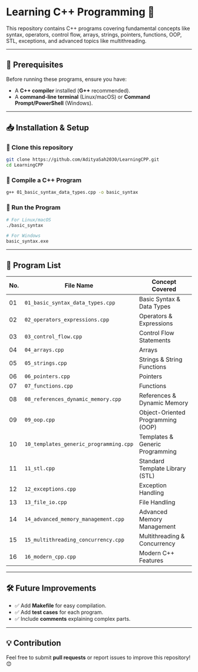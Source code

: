 # Learning C++ Programming 🚀

This repository contains C++ programs covering fundamental concepts like syntax, operators, control flow, arrays, strings, pointers, functions, OOP, STL, exceptions, and advanced topics like multithreading.

---

## 📌 Prerequisites
Before running these programs, ensure you have:
- A **C++ compiler** installed (**G++** recommended).
- A **command-line terminal** (Linux/macOS) or **Command Prompt/PowerShell** (Windows).

---

## 📥 Installation & Setup
### **🔹 Clone this repository**
```sh
git clone https://github.com/AdityaSah2030/LearningCPP.git
cd LearningCPP
```

### **🔹 Compile a C++ Program**
```sh
g++ 01_basic_syntax_data_types.cpp -o basic_syntax
```

### **🔹 Run the Program**
```sh
# For Linux/macOS
./basic_syntax

# For Windows
basic_syntax.exe
```

---

## 📂 Program List
| No. | File Name                                  | Concept Covered                        |
|---- |----------------------------------------- |-------------------------------------|
| 01  | `01_basic_syntax_data_types.cpp`        | Basic Syntax & Data Types            |
| 02  | `02_operators_expressions.cpp`          | Operators & Expressions              |
| 03  | `03_control_flow.cpp`                   | Control Flow Statements              |
| 04  | `04_arrays.cpp`                          | Arrays                               |
| 05  | `05_strings.cpp`                         | Strings & String Functions          |
| 06  | `06_pointers.cpp`                        | Pointers                             |
| 07  | `07_functions.cpp`                       | Functions                            |
| 08  | `08_references_dynamic_memory.cpp`      | References & Dynamic Memory          |
| 09  | `09_oop.cpp`                             | Object-Oriented Programming (OOP)    |
| 10  | `10_templates_generic_programming.cpp`  | Templates & Generic Programming      |
| 11  | `11_stl.cpp`                             | Standard Template Library (STL)      |
| 12  | `12_exceptions.cpp`                      | Exception Handling                   |
| 13  | `13_file_io.cpp`                         | File Handling                        |
| 14  | `14_advanced_memory_management.cpp`     | Advanced Memory Management           |
| 15  | `15_multithreading_concurrency.cpp`     | Multithreading & Concurrency         |
| 16  | `16_modern_cpp.cpp`                      | Modern C++ Features                  |

---

## 🛠️ Future Improvements
- ✅ Add **Makefile** for easy compilation.
- ✅ Add **test cases** for each program.
- ✅ Include **comments** explaining complex parts.

---

## 💡 Contribution
Feel free to submit **pull requests** or report issues to improve this repository! 😊
